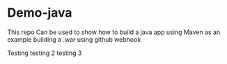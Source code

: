 # Demo-java
This repo Can be used to show how to build a java app using Maven as an example building a .war using github webhook 

Testing
testing 2
testing 3
